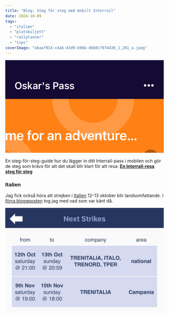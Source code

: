 ```yaml
---
title: "Blog: Steg för steg med mobilt Interrail"
date: 2024-10-09
tags: 
  - "italien"
  - "platsbiljett"
  - "railplanner"
  - "tips"
coverImage: "abaaf914-c4a6-43d9-b96b-dbb0c7974436_1_201_a.jpeg"
---
```


![](images/steg-for-steg-med-mobilt-interrail_1.jpeg?w=773)

En steg-för-steg-guide hur du lägger in ditt Interrail-pass i mobilen och gör de steg som krävs för att det skall blir klart för att resa: [**En Interrail-resa steg för steg**](https://www.trainfo.eu/en-interrail-resa-steg-for-steg/)

### Italien

Jag fick också höra att strejken i [Italien](https://www.trainfo.eu/italien/) 12-13 oktober blir landsomfattande. I [förra bloggposten](https://www.trainfo.eu/2024/10/07/oktoberfest/) tog jag med vad som var känt då.

![](images/steg-for-steg-med-mobilt-interrail_2.jpeg?w=1024)
